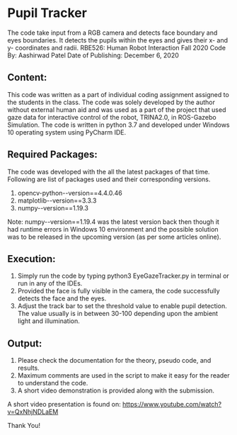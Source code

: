 # Pupil Tracker
The code take input from a RGB camera and detects face boundary and eyes boundaries. It detects the pupils within the eyes and gives their x- and y- coordinates and radii.
RBE526: Human Robot Interaction
Fall 2020
Code By: Aashirwad Patel
Date of Publishing: December 6, 2020

## Content:
This code was written as a part of individual coding assignment assigned to the students in the class. The code was solely developed by the author without external human aid and was used as a part of the project that used gaze data for interactive control of the robot, TRINA2.0, in ROS-Gazebo Simulation. The code is written in python 3.7 and developed under Windows 10 operating system using PyCharm IDE. 

## Required Packages: 
The code was developed with the all the latest packages of that time. Following are list of packages used and their corresponding versions.
1. opencv-python--version==4.4.0.46
2. matplotlib--version==3.3.3
3. numpy--version==1.19.3

Note: numpy--version==1.19.4 was the latest version back then though it had runtime errors in Windows 10 environment and the possible solution was to be released in the upcoming version (as per some articles online). 

## Execution:
1. Simply run the code by typing python3 EyeGazeTracker.py in terminal or run in any of the IDEs.
2. Provided the face is fully visible in the camera, the code successfully detects the face and the eyes.
3. Adjust the track bar to set the threshold value to enable pupil detection. The value usually is in between 30-100 depending upon the ambient light and illumination.

## Output:
1. Please check the documentation for the theory, pseudo code, and results.
2. Maximum comments are used in the script to make it easy for the reader to understand the code.
3. A short video demonstration is provided along with the submission. 

A short video presentation is found on: https://www.youtube.com/watch?v=QxNhjNDLaEM

Thank You!
